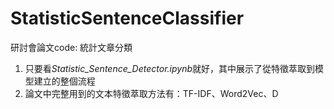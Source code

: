 # StatisticSentenceClassifier
研討會論文code: 統計文章分類
1. 只要看*Statistic_Sentence_Detector.ipynb*就好，其中展示了從特徵萃取到模型建立的整個流程
2. 論文中完整用到的文本特徵萃取方法有：TF-IDF、Word2Vec、D
